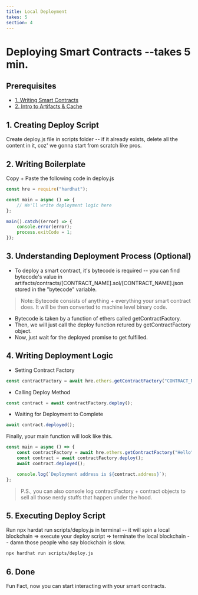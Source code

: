 ```yaml
---
title: Local Deployment
takes: 5
section: 4
---
```


# Deploying Smart Contracts --takes 5 min.

## Prerequisites

-   [1. Writing Smart Contracts](./2_writing_smart_contracts.md)
-   [2. Intro to Artifacts & Cache](./3_intro_to_artifacts_and_cache.md)

## 1. Creating Deploy Script

Create deploy.js file in scripts folder -- if it already exists, delete all the content in it,
coz' we gonna start from scratch like pros.

## 2. Writing Boilerplate

Copy + Paste the following code in deploy.js

```js
const hre = require("hardhat");

const main = async () => {
	// We'll write deployment logic here
};

main().catch((error) => {
	console.error(error);
	process.exitCode = 1;
});
```

## 3. Understanding Deployment Process (Optional)

-   To deploy a smart contract, it's bytecode is required -- you can find bytecode's value in artifacts/contracts/[CONTRACT_NAME].sol/[CONTRACT_NAME].json stored in the "bytecode" variable.

> Note: Bytecode consists of anything + everything your smart contract does. It will be then converted to machine level binary code.

-   Bytecode is taken by a function of ethers called getContractFactory.
-   Then, we will just call the deploy function retured by getContractFactory object.
-   Now, just wait for the deployed promise to get fulfilled.

## 4. Writing Deployment Logic

-   Setting Contract Factory

```js
const contractFactory = await hre.ethers.getContractFactory("CONTRACT_NAME");
```

-   Calling Deploy Method

```js
const contract = await contractFactory.deploy();
```

-   Waiting for Deployment to Complete

```js
await contract.deployed();
```

Finally, your main function will look like this.

```js
const main = async () => {
	const contractFactory = await hre.ethers.getContractFactory("Hello");
	const contract = await contractFactory.deploy();
	await contract.deployed();

	console.log(`Deployment address is ${contract.address}`);
};
```

> P.S., you can also console log contractFactory + contract objects to sell all those nerdy stuffs that happen under the hood.

## 5. Executing Deploy Script

Run npx hardat run scripts/deploy.js in terminal -- it will spin a local blockchain => execute your deploy script =>
terminate the local blockchain -- damn those people who say blockchain is slow.

```bash
npx hardhat run scripts/deploy.js
```

## 6. Done

Fun Fact, now you can start interacting with your smart contracts.
